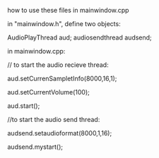 how to use these files in mainwindow.cpp

in "mainwindow.h", define two objects:

AudioPlayThread aud;
audiosendthread audsend;

in mainwindow.cpp:

// to start the audio recieve thread:

aud.setCurrenSampletInfo(8000,16,1);

aud.setCurrentVolume(100);

aud.start();

//to start the audio send thread:

audsend.setaudioformat(8000,1,16);

audsend.mystart();

